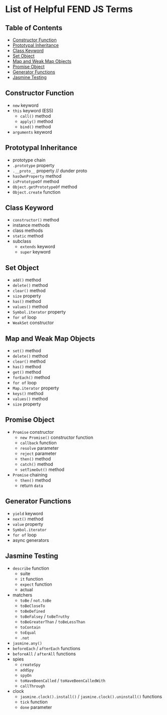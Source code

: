 # List of Helpful FEND JS Terms

## Table of Contents
- [Constructor Function](#constructor-function)
- [Prototypal Inheritance](#prototypal-inheritance)
- [Class Keyword](#class-keyword)
- [Set Object](#set-object)
- [Map and Weak Map Objects](#map-and-weak-map-objects)
- [Promise Object](#promise-object)
- [Generator Functions](#generator-functions)
- [Jasmine Testing](#jasmine-testing)


## Constructor Function
- `new` keyword
- `this` keyword (ES5)
  - `call()` method
  - `apply()` method
  - `bind()` method
- `arguments` keyword

## Prototypal Inheritance
- prototype chain
- `.prototype` property
- `.__proto__` property // dunder proto
- `hasOwnProperty` method
- `isPrototypeOf` method
- `Object.getPrototypeOf` method
- `Object.create` function

## Class Keyword
- `constructor()` method
- instance methods
- class methods
- `static` method
- subclass
  - `extends` keyword
  - `super` keyword

## Set Object
- `add()` method
- `delete()` method
- `clear()` method
- `size` property
- `has()` method
- `values()` method
- `Symbol.iterator` property
- `for of` loop
- `WeakSet` constructor

## Map and Weak Map Objects
- `set()` method
- `delete()` method
- `clear()` method
- `has()` method
- `get()` method
- `forEach()` method
- `for of` loop
- `Map.iterator` property
- `keys()` method
- `values()` method
- `size` property

## Promise Object
- `Promise` constructor
  - `new Promise()` constructor function
  - `callback` function
  - `resolve` parameter
  - `reject` parameter
  - `then()` method
  - `catch()` method
  - `setTimeOut()` method
- `Promise` chaining
  - `then()` method
  - return `data`

## Generator Functions
- `yield` keyword
- `next()` method
- `value` property
- `Symbol.iterator`
- `for of` loop
- async generators

## Jasmine Testing
- `describe` function
  - suite
  - `it` function
  - `expect` function
  - actual
- matchers
  - `toBe` / `not.toBe`
  - `toBeCloseTo`
  - `toBeDefined`
  - `toBeFalsey` / `toBeTruthy`
  - `toBeGreaterThan` / `toBeLessThan`
  - `toContain`
  - `toEqual`
  - `.not`
- `jasmine.any()`
- `beforeEach` / `afterEach` functions
- `beforeAll` / `afterAll` functions
- spies
  - `createSpy`
  - `addSpy`
  - `spyOn`
  - `toHaveBeenCalled` / `toHaveBeenCalledWith`
  - `callThrough`
- clock
  - `jasmine.clock().install()` / `jasmine.clock().uninstall()` functions
  - `tick` function
  - `done` parameter
